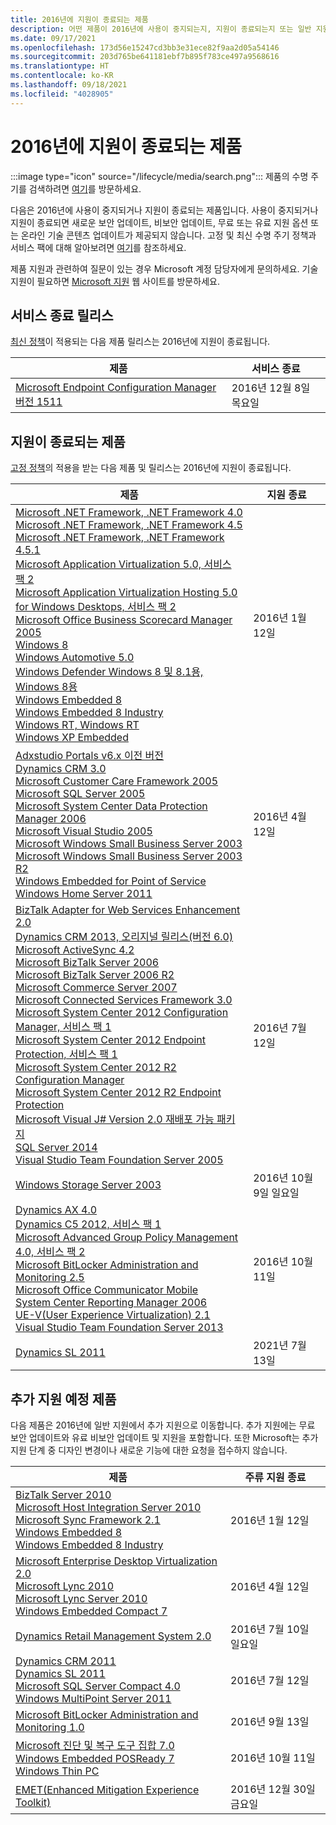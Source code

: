 ```yaml
---
title: 2016년에 지원이 종료되는 제품
description: 어떤 제품이 2016년에 사용이 중지되는지, 지원이 종료되는지 또는 일반 지원에서 추가 지원으로 전환되는지 알아보세요.
ms.date: 09/17/2021
ms.openlocfilehash: 173d56e15247cd3bb3e31ece82f9aa2d05a54146
ms.sourcegitcommit: 203d765be641181ebf7b895f783ce497a9568616
ms.translationtype: HT
ms.contentlocale: ko-KR
ms.lasthandoff: 09/18/2021
ms.locfileid: "4028905"
---
```

# <a name="products-ending-support-in-2016"></a>2016년에 지원이 종료되는 제품

:::image type="icon" source="/lifecycle/media/search.png":::
제품의 수명 주기를 검색하려면 [여기](/lifecycle/products/)를 방문하세요.

다음은 2016년에 사용이 중지되거나 지원이 종료되는 제품입니다. 사용이 중지되거나 지원이 종료되면 새로운 보안 업데이트, 비보안 업데이트, 무료 또는 유료 지원 옵션 또는 온라인 기술 콘텐츠 업데이트가 제공되지 않습니다. 고정 및 최신 수명 주기 정책과 서비스 팩에 대해 알아보려면 [여기](/lifecycle/overview/product-end-of-support-overview)를 참조하세요.

제품 지원과 관련하여 질문이 있는 경우 Microsoft 계정 담당자에게 문의하세요. 기술 지원이 필요하면 [Microsoft 지원](https://support.microsoft.com/contactus/?ws=support) 웹 사이트를 방문하세요.



## <a name="release-end-of-servicing"></a>서비스 종료 릴리스

[최신 정책](/lifecycle/policies/modern)이 적용되는 다음 제품 릴리스는 2016년에 지원이 종료됩니다.

| 제품 | 서비스 종료 |
| --- | --- |
| [Microsoft Endpoint Configuration Manager 버전 1511](/lifecycle/products/microsoft-endpoint-configuration-manager?branch=live)<br> | 2016년 12월 8일 목요일 |


## <a name="products-reaching-end-of-support"></a>지원이 종료되는 제품

[고정 정책](/lifecycle/policies/fixed)의 적용을 받는 다음 제품 및 릴리스는 2016년에 지원이 종료됩니다.

| 제품 | 지원 종료 |
| --- | --- |
| [Microsoft .NET Framework, .NET Framework 4.0](/lifecycle/products/microsoft-net-framework?branch=live)<br>[Microsoft .NET Framework, .NET Framework 4.5](/lifecycle/products/microsoft-net-framework?branch=live)<br>[Microsoft .NET Framework, .NET Framework 4.5.1](/lifecycle/products/microsoft-net-framework?branch=live)<br>[Microsoft Application Virtualization 5.0, 서비스 팩 2](/lifecycle/products/microsoft-application-virtualization-50?branch=live)<br>[Microsoft Application Virtualization Hosting 5.0 for Windows Desktops, 서비스 팩 2](/lifecycle/products/microsoft-application-virtualization-hosting-50?branch=live)<br>[Microsoft Office Business Scorecard Manager 2005](/lifecycle/products/microsoft-office-business-scorecard-manager-2005?branch=live)<br>[Windows 8](/lifecycle/products/windows-8?branch=live)<br>[Windows Automotive 5.0](/lifecycle/products/windows-automotive-50?branch=live)<br>[Windows Defender Windows 8 및 8.1용, Windows 8용](/lifecycle/products/windows-defender-for-windows-8-and-81?branch=live)<br>[Windows Embedded 8](/lifecycle/products/windows-embedded-8?branch=live)<br>[Windows Embedded 8 Industry](/lifecycle/products/windows-embedded-8-industry?branch=live)<br>[Windows RT, Windows RT](/lifecycle/products/windows-rt?branch=live)<br>[Windows XP Embedded](/lifecycle/products/windows-xp-embedded?branch=live)<br> | 2016년 1월 12일 |
| [Adxstudio Portals v6.x 이전 버전](/lifecycle/products/adxstudio-portals-v6x-or-prior?branch=live)<br>[Dynamics CRM 3.0](/lifecycle/products/dynamics-crm-30?branch=live)<br>[Microsoft Customer Care Framework 2005](/lifecycle/products/microsoft-customer-care-framework-2005?branch=live)<br>[Microsoft SQL Server 2005](/lifecycle/products/microsoft-sql-server-2005?branch=live)<br>[Microsoft System Center Data Protection Manager 2006](/lifecycle/products/microsoft-system-center-data-protection-manager-2006?branch=live)<br>[Microsoft Visual Studio 2005](/lifecycle/products/microsoft-visual-studio-2005?branch=live)<br>[Microsoft Windows Small Business Server 2003](/lifecycle/products/microsoft-windows-small-business-server-2003?branch=live)<br>[Microsoft Windows Small Business Server 2003 R2](/lifecycle/products/microsoft-windows-small-business-server-2003-r2-?branch=live)<br>[Windows Embedded for Point of Service](/lifecycle/products/windows-embedded-for-point-of-service?branch=live)<br>[Windows Home Server 2011](/lifecycle/products/windows-home-server-2011?branch=live)<br> | 2016년 4월 12일 |
| [BizTalk Adapter for Web Services Enhancement 2.0](/lifecycle/products/biztalk-adapter-for-web-services-enhancement-20?branch=live)<br>[Dynamics CRM 2013, 오리지널 릴리스(버전 6.0)](/lifecycle/products/dynamics-crm-2013?branch=live)<br>[Microsoft ActiveSync 4.2](/lifecycle/products/microsoft-activesync-42?branch=live)<br>[Microsoft BizTalk Server 2006](/lifecycle/products/microsoft-biztalk-server-2006?branch=live)<br>[Microsoft BizTalk Server 2006 R2](/lifecycle/products/microsoft-biztalk-server-2006-r2?branch=live)<br>[Microsoft Commerce Server 2007](/lifecycle/products/microsoft-commerce-server-2007?branch=live)<br>[Microsoft Connected Services Framework 3.0](/lifecycle/products/microsoft-connected-services-framework-30?branch=live)<br>[Microsoft System Center 2012 Configuration Manager, 서비스 팩 1](/lifecycle/products/microsoft-system-center-2012-configuration-manager?branch=live)<br>[Microsoft System Center 2012 Endpoint Protection, 서비스 팩 1](/lifecycle/products/microsoft-system-center-2012-endpoint-protection?branch=live)<br>[Microsoft System Center 2012 R2 Configuration Manager](/lifecycle/products/microsoft-system-center-2012-r2-configuration-manager?branch=live)<br>[Microsoft System Center 2012 R2 Endpoint Protection](/lifecycle/products/microsoft-system-center-2012-r2-endpoint-protection?branch=live)<br>[Microsoft Visual J# Version 2.0 재배포 가능 패키지](/lifecycle/products/microsoft-visual-j-version-20-redistributable-package?branch=live)<br>[SQL Server 2014](/lifecycle/products/sql-server-2014?branch=live)<br>[Visual Studio Team Foundation Server 2005](/lifecycle/products/microsoft-visual-studio-2005-team-foundation-server?branch=live)<br> | 2016년 7월 12일 |
| [Windows Storage Server 2003](/lifecycle/products/windows-storage-server-2003?branch=live)<br> | 2016년 10월 9일 일요일 |
| [Dynamics AX 4.0](/lifecycle/products/dynamics-ax-40?branch=live)<br>[Dynamics C5 2012, 서비스 팩 1](/lifecycle/products/dynamics-c5-2012?branch=live)<br>[Microsoft Advanced Group Policy Management 4.0, 서비스 팩 2](/lifecycle/products/microsoft-advanced-group-policy-management-40?branch=live)<br>[Microsoft BitLocker Administration and Monitoring 2.5](/lifecycle/products/microsoft-bitlocker-administration-and-monitoring-25?branch=live)<br>[Microsoft Office Communicator Mobile](/lifecycle/products/microsoft-office-communicator-mobile?branch=live)<br>[System Center Reporting Manager 2006](/lifecycle/products/system-center-reporting-manager-2006?branch=live)<br>[UE-V(User Experience Virtualization) 2.1](/lifecycle/products/user-experience-virtualization-uev-21?branch=live)<br>[Visual Studio Team Foundation Server 2013](/lifecycle/products/visual-studio-team-foundation-server-2013?branch=live)<br> | 2016년 10월 11일 |
| [Dynamics SL 2011](/lifecycle/products/dynamics-sl-2011?branch=live)<br> | 2021년 7월 13일 |


## <a name="products-moving-to-extended-support"></a>추가 지원 예정 제품

다음 제품은 2016년에 일반 지원에서 추가 지원으로 이동합니다. 추가 지원에는 무료 보안 업데이트와 유료 비보안 업데이트 및 지원을 포함합니다. 또한 Microsoft는 추가 지원 단계 중 디자인 변경이나 새로운 기능에 대한 요청을 접수하지 않습니다.

| 제품 | 주류 지원 종료 |
| --- | --- |
| [BizTalk Server 2010](/lifecycle/products/biztalk-server-2010?branch=live)<br>[Microsoft Host Integration Server 2010](/lifecycle/products/microsoft-host-integration-server-2010?branch=live)<br>[Microsoft Sync Framework 2.1](/lifecycle/products/microsoft-sync-framework-21?branch=live)<br>[Windows Embedded 8](/lifecycle/products/windows-embedded-8?branch=live)<br>[Windows Embedded 8 Industry](/lifecycle/products/windows-embedded-8-industry?branch=live)<br> | 2016년 1월 12일 |
| [Microsoft Enterprise Desktop Virtualization 2.0](/lifecycle/products/microsoft-enterprise-desktop-virtualization-20?branch=live)<br>[Microsoft Lync 2010](/lifecycle/products/microsoft-lync-2010?branch=live)<br>[Microsoft Lync Server 2010](/lifecycle/products/microsoft-lync-server-2010?branch=live)<br>[Windows Embedded Compact 7](/lifecycle/products/windows-embedded-compact-7?branch=live)<br> | 2016년 4월 12일 |
| [Dynamics Retail Management System 2.0](/lifecycle/products/dynamics-retail-management-system-20?branch=live)<br> | 2016년 7월 10일 일요일 |
| [Dynamics CRM 2011](/lifecycle/products/dynamics-crm-2011?branch=live)<br>[Dynamics SL 2011](/lifecycle/products/dynamics-sl-2011?branch=live)<br>[Microsoft SQL Server Compact 4.0](/lifecycle/products/microsoft-sql-server-compact-40?branch=live)<br>[Windows MultiPoint Server 2011](/lifecycle/products/windows-multipoint-server-2011?branch=live)<br> | 2016년 7월 12일 |
| [Microsoft BitLocker Administration and Monitoring 1.0](/lifecycle/products/microsoft-bitlocker-administration-and-monitoring-10?branch=live)<br> | 2016년 9월 13일 |
| [Microsoft 진단 및 복구 도구 집합 7.0](/lifecycle/products/microsoft-diagnostics-and-recovery-toolset-70?branch=live)<br>[Windows Embedded POSReady 7](/lifecycle/products/windows-embedded-posready-7?branch=live)<br>[Windows Thin PC](/lifecycle/products/windows-thin-pc?branch=live)<br> | 2016년 10월 11일 |
| [EMET(Enhanced Mitigation Experience Toolkit)](/lifecycle/products/enhanced-mitigation-experience-toolkit-emet?branch=live)<br> | 2016년 12월 30일 금요일 |
